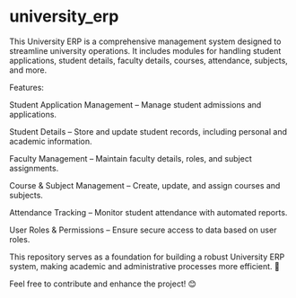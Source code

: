 # university_erp
This University ERP is a comprehensive management system designed to streamline university operations. It includes modules for handling student applications, student details, faculty details, courses, attendance, subjects, and more.

Features:

Student Application Management – Manage student admissions and applications.

Student Details – Store and update student records, including personal and academic information.

Faculty Management – Maintain faculty details, roles, and subject assignments.

Course & Subject Management – Create, update, and assign courses and subjects.

Attendance Tracking – Monitor student attendance with automated reports.

User Roles & Permissions – Ensure secure access to data based on user roles.

This repository serves as a foundation for building a robust University ERP system, making academic and administrative processes more efficient. 🚀

Feel free to contribute and enhance the project! 😊









